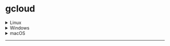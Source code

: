 # gcloud

<details>
<summary>Linux</summary>

<!-- Content for the Linux tab -->




</details>

<details>
<summary>Windows</summary>

<!-- Content for the Windows tab -->



</details>

<details>
<summary>macOS</summary>

<!-- Content for the macOS tab -->

python version 
```
python3 -V
```


```
python -V
```

[download python for macOS](https://www.python.org/downloads/macos/)  

  
```
gcloud version
```
  
```
Google Cloud SDK 425.0.0
bq 2.0.89
core 2023.03.31
gcloud-crc32c 1.0.0
gsutil 5.21
```
 
</details>

--------

